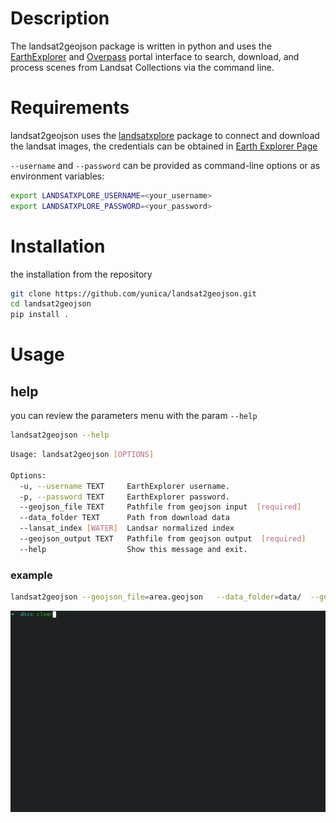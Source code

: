 # Description

The landsat2geojson package is written in python and uses the [EarthExplorer](https://earthexplorer.usgs.gov/)
and [Overpass](https://overpass-turbo.eu/)  portal interface to search, download, and process scenes from Landsat
Collections via the command line.

# Requirements

landsat2geojson uses the [landsatxplore](https://github.com/yannforget/landsatxplore) package to connect and download
the landsat images, the credentials can be obtained in  [Earth Explorer Page](https://ers.cr.usgs.gov/register/)

`--username` and `--password` can be provided as command-line options or as environment variables:


```sh 
export LANDSATXPLORE_USERNAME=<your_username>
export LANDSATXPLORE_PASSWORD=<your_password>
```

# Installation

the installation from the repository 

```sh 
git clone https://github.com/yunica/landsat2geojson.git
cd landsat2geojson
pip install .

```

# Usage


## help
you can review the parameters menu with the param `--help`
```sh
landsat2geojson --help
```
```sh
Usage: landsat2geojson [OPTIONS]

Options:
  -u, --username TEXT     EarthExplorer username.
  -p, --password TEXT     EarthExplorer password.
  --geojson_file TEXT     Pathfile from geojson input  [required]
  --data_folder TEXT      Path from download data
  --lansat_index [WATER]  Landsar normalized index
  --geojson_output TEXT   Pathfile from geojson output  [required]
  --help                  Show this message and exit.
```

### example

```sh
landsat2geojson --geojson_file=area.geojson   --data_folder=data/  --geojson_output=data/output_data.geojson     
```

![](./image.gif)

